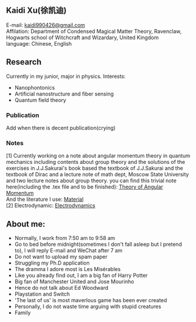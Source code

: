 ## Kaidi Xu(徐凯迪)
E-mail: kaidi990426@gmail.com  
Affilation: Department of Condensed Magical Matter Theory, Ravenclaw, Hogwarts school of Witchcraft and Wizardary, United Kingdom  
language: Chinese, English
## Research
Currently in my junior, major in physics.
Interests: 
* Nanophontonics
* Artificial nanostructure and fiber sensing
* Quantum field theory  
### Publication

Add when there is decent publication(crying)

### Notes
[1] Currently working on a note about angular momentum theory in quantum mechanics including contents about group theory and the solutions of the exercises in J.J.Sakurai's book based the textbook of J.J.Sakurai and the textbook of Dirac and a lecture note of math dept, Moscow State University and two lecture notes about group theory.
you can find this trivial note here(including the .tex file and to be finished):  [Theory of Angular Momentum](https://drive.google.com/open?id=1e1MSU2ynOPZD74bu9zVQUS1jYZf6j7Mi)  
And the literature I use:  [Material](https://drive.google.com/open?id=1hvvnQElfzBgvx5HQ7LRnWwgLZpYk4w66)  
[2] Electrodynamic:  [Electrodynamics](https://drive.google.com/open?id=1s_Q956ZPOsGPNvEXco4c8NctMXnQtloG)

## About me: 
* Normally, I work from 7:50 am to 9:58 am  
* Go to bed before midnight(sometimes I don't fall asleep but I pretend to), I will reply E-mail and WeChat after 7 am
* Do not want to upload my spam paper
* Struggling my Ph.D application
* The dramma I adore most is Les Misérables
* Like you already find out, I am a big fan of Harry Potter
* Big fan of Manchester United and Jose Mourinho
* Hence do not talk about Ed Woodward
* Playstation and Switch
* 'The last of us' is most maverlous game has been ever created 
* Personally, I do not waste time arguing with stupid creatures
* Family
